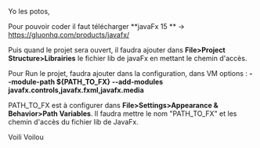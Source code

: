 Yo les potos, 

Pour pouvoir coder il faut télécharger **javaFx 15 ** -> https://gluonhq.com/products/javafx/

Puis quand le projet sera ouvert, il faudra ajouter dans **File>Project Structure>Librairies** le fichier lib de javaFx en mettant le chemin d'accès.

Pour Run le projet, faudra ajouter dans la configuration, dans VM options : **--module-path ${PATH_TO_FX} --add-modules javafx.controls,javafx.fxml,javafx.media**

PATH_TO_FX est à configurer dans **File>Settings>Appearance & Behavior>Path Variables**. Il faudra mettre le nom "PATH_TO_FX" et les chemin d'accès du fichier lib de JavaFx.

Voili Voilou
